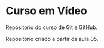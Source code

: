 # Curso em Vídeo 
 Repósitorio do curso de Git e GitHub.
 
 Repositório criado a partir da aula 05.
